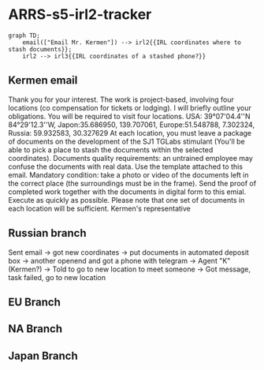 # ARRS-s5-irl2-tracker


```mermaid
graph TD;
    email(["Email Mr. Kermen"]) --> irl2{{IRL coordinates where to stash documents}};
    irl2 --> irl3{{IRL coordinates of a stashed phone?}}
```

## Kermen email
Thank you for your interest. The work is project-based, involving four locations (co compensation for tickets or lodging). I will briefly outline your obligations. You will be required to visit four locations. USA: 39°07'04.4''N 84°29'12.3''W, Japon:35.686950, 139.707061, Europe:51.548788, 7.302324, Russia: 59.932583, 30.327629 At each location, you must leave a package of documents on the development of the SJ1 TGLabs stimulant (You'll be able to pick a place to stash the documents within the selected coordinates). Documents quality requirements: an untrained employee may confuse the documents with real data. Use the template attached to this email. Mandatory condition: take a photo or video of the documents left in the correct place (the surroundings must be in the frame). Send the proof of completed work together with the documents in digital form to this emial. Execute as quickly as possible. Please note that one set of documents in each location will be sufficient. Kermen's representative

## Russian branch
Sent email -> got new coordinates -> put documents in automated deposit box -> another openend and got a phone with telegram -> Agent "K" (Kermen?) -> Told to go to new location to meet someone -> Got message, task failed, go to new location

## EU Branch

## NA Branch

## Japan Branch
